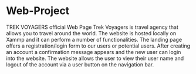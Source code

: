 # Web-Project
TREK VOYAGERS official Web Page
Trek Voyagers is travel agency that allows you to travel around the world.
The website is hosted locally on Xammp and it can perform a number of functionalities.
The landing page offers a registration/login form to our users or potential users.
After creating an account a confirmation message appears and the new user can login into the website.
The website allows the user to view their user name and logout of the account via a user button on the navigation bar.

